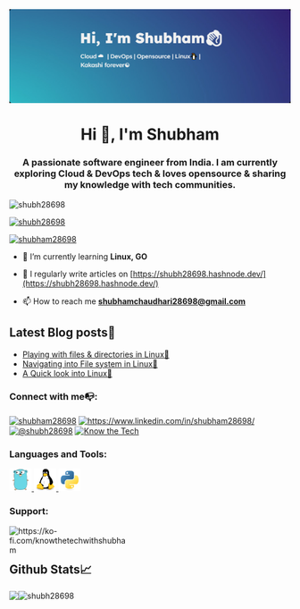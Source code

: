 <img align ="center" src="header.jpg" alt="">
<h1 align="center">Hi 👋, I'm Shubham</h1>
<h3 align="center">A passionate software engineer from India. I am currently exploring Cloud & DevOps tech & loves opensource & sharing my knowledge with tech communities.</h3>

<p align="left"> <img src="https://komarev.com/ghpvc/?username=shubh28698&label=Profile%20views&color=0e75b6&style=flat" alt="shubh28698" /> </p>

<p align="left"> <a href="https://github.com/ryo-ma/github-profile-trophy"><img src="https://github-profile-trophy.vercel.app/?username=Shubh28698&theme=radical" alt="shubh28698" /></a> </p>

<p align="left"> <a href="https://twitter.com/shubham28698" target="blank"><img src="https://img.shields.io/twitter/follow/shubham28698?logo=twitter&style=for-the-badge" alt="shubham28698" /></a> </p>

- 🌱 I’m currently learning **Linux, GO**

- 📝 I regularly write articles on [https://shubh28698.hashnode.dev/](https://shubh28698.hashnode.dev/)

- 📫 How to reach me **shubhamchaudhari28698@gmail.com**

## Latest Blog posts📝
<!-- HASHNODE:START -->
- [Playing with files &amp; directories in Linux🐧](https://shubh28698.hashnode.dev/playing-with-files-and-directories-in-linux)
- [Navigating into File system in Linux🐧](https://shubh28698.hashnode.dev/navigating-into-file-system-in-linux)
- [A Quick look into Linux🐧](https://shubh28698.hashnode.dev/a-quick-look-into-linux)
<!-- HASHNODE:END -->


<h3 align="left">Connect with me📭:</h3>
<p align="left">
<a href="https://twitter.com/Shubham28698" target="blank"><img align="center" src="https://raw.githubusercontent.com/rahuldkjain/github-profile-readme-generator/master/src/images/icons/Social/twitter.svg" alt="shubham28698" height="30" width="40" /></a>
<a href="https://www.linkedin.com/in/shubham28698/" target="blank"><img align="center" src="https://raw.githubusercontent.com/rahuldkjain/github-profile-readme-generator/master/src/images/icons/Social/linked-in-alt.svg" alt="https://www.linkedin.com/in/shubham28698/" height="30" width="40" /></a>
<a href="https://hashnode.com/@shubh28698" target="blank"><img align="center" src="https://raw.githubusercontent.com/rahuldkjain/github-profile-readme-generator/master/src/images/icons/Social/hashnode.svg" alt="@shubh28698" height="30" width="40" /></a>
<a href="https://www.youtube.com/channel/UCiaK-ItufqW-oLW66gSoatQ" target="blank"><img align="center" src="https://raw.githubusercontent.com/rahuldkjain/github-profile-readme-generator/master/src/images/icons/Social/youtube.svg" alt="Know the Tech" height="30" width="40" /></a>
</p>

<h3 align="left">Languages and Tools:</h3>
<p align="left"> <a href="https://golang.org" target="_blank" rel="noreferrer"> <img src="https://raw.githubusercontent.com/devicons/devicon/master/icons/go/go-original.svg" alt="go" width="40" height="40"/> </a> <a href="https://www.linux.org/" target="_blank" rel="noreferrer"> <img src="https://raw.githubusercontent.com/devicons/devicon/master/icons/linux/linux-original.svg" alt="linux" width="40" height="40"/> </a> <a href="https://www.python.org" target="_blank" rel="noreferrer"> <img src="https://raw.githubusercontent.com/devicons/devicon/master/icons/python/python-original.svg" alt="python" width="40" height="40"/> </a> </p>

<h3 align="left">Support:</h3>
<p><a href="https://ko-fi.com/knowthetechwithshubham"> <img align="left" src="https://cdn.ko-fi.com/cdn/kofi3.png?v=3" height="50" width="210" alt="https://ko-fi.com/knowthetechwithshubham" /></a></p><br><br>

## Github Stats📈 
<div style="display: flex; flex-direction: row;">
 <img class="img" src="https://github-readme-stats.vercel.app/api?username=Shubh28698&show_icons=true&theme=tokyonight" />
 <img class="img" src="https://github-readme-streak-stats.herokuapp.com/?user=shubh28698&&theme=tokyonight" alt="shubh28698" />
</div>
